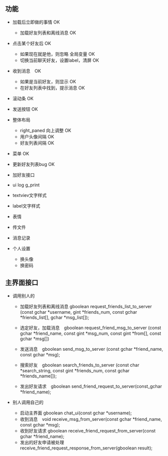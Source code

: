## 功能

- 加载后立即做的事情 OK
    - 加载好友列表和离线消息 OK
- 点击某个好友后 OK
    - 如果现在就是他，则忽略 全局变量 OK
    - 切换当前聊天好友，设置label，清屏 OK
- 收到消息　OK
    - 如果是当前好友，则显示 OK
    - 在好友列表中找到，提示消息 OK
- 滚动条 OK
- 发送按钮 OK

- 整体布局
    - right_paned 向上调整 OK
    - 用户头像间隔 OK
    - 好友列表间隔 OK
- 菜单 OK

- 更新好友列表bug OK
- 加好友接口

- ui log g_print

- textviev文字样式
- label文字样式


- 表情
- 传文件
- 消息记录
- 个人设置
    - 换头像
    - 换密码

## 主界面接口
- 调用别人的
    - 加载好友列表和离线消息 gboolean request_friends_list_to_server (const gchar *username, gint *friends_num, const gchar *friends_list[], gchar *msg_list[]);
    - 选定好友，加载消息　gboolean request_friend_msg_to_server (const gchar *friend_name, const gint *msg_num, const gint *from[], const gchar *msg[])
    - 发送消息　gboolean send_msg_to_server (const gchar *friend_name, const gchar *msg);

    - 搜索好友　gboolean search_friends_to_server (const char *search_string, const gint *friends_num, const gchar *friends_name[]);
    - 发出好友请求　gboolean send_friend_request_to_server(const_gchar *friend_name);

- 别人调用自己的
    - 启动主界面 gboolean chat_ui(const gchar *username);
    - 收到消息　void receive_msg_from_server(const gchar *friend_name, const gchar *msg);
    - 收到好友请求 gboolean receive_friend_request_from_server(const gchar *friend_name);
    - 发出的好友申请被处理 receive_friend_request_response_from_server(gboolean result);